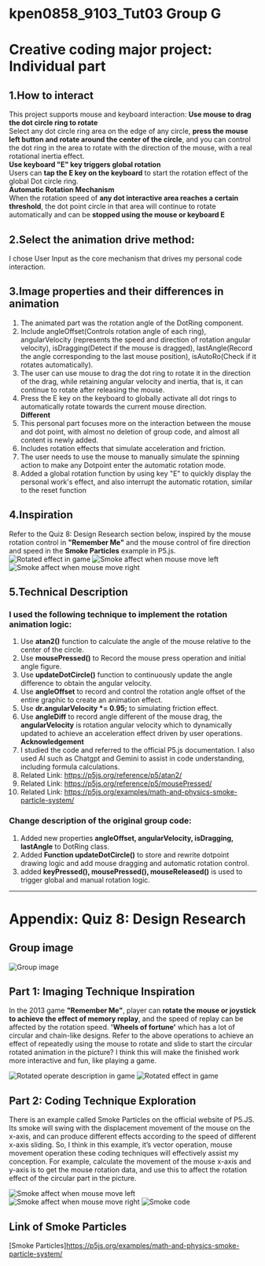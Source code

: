 # kpen0858_9103_Tut03 Group G
# Creative coding major project: Individual part
## 1.How to interact
This project supports mouse and keyboard interaction:
**Use mouse to drag the dot circle ring to rotate**   
Select any dot circle ring area on the edge of any circle, __press the mouse left button and rotate around the center of the circle__, and you can control the dot ring in the area to rotate with the direction of the mouse, with a real rotational inertia effect.  
**Use keyboard "E" key triggers global rotation**  
Users can __tap the E key on the keyboard__ to start the rotation effect of the global Dot circle ring.  
**Automatic Rotation Mechanism**  
When the rotation speed of __any dot interactive area reaches a certain threshold__, the dot point circle in that area will continue to rotate automatically and can be __stopped using the mouse or keyboard E__

## 2.Select the animation drive method:
I chose User Input as the core mechanism that drives my personal code interaction.

## 3.Image properties and their differences in animation
1. The animated part was the rotation angle of the DotRing component.
2. Include angleOffset(Controls rotation angle of each ring), angularVelocity (represents the speed and direction of rotation angular velocity), isDragging(Detect if the mouse is dragged), lastAngle(Record the angle corresponding to the last mouse position), isAutoRo(Check if it rotates automatically).
3. The user can use mouse to drag the dot ring to rotate it in the direction of the drag, while retaining angular velocity and inertia, that is, it can continue to rotate after releasing the mouse.
4. Press the E key on the keyboard to globally activate all dot rings to automatically rotate towards the current mouse direction.  
**Different**  
5. This personal part focuses more on the interaction between the mouse and dot point, with almost no deletion of group code, and almost all content is newly added.
6. Includes rotation effects that simulate acceleration and friction.
7. The user needs to use the mouse to manually simulate the spinning action to make any Dotpoint enter the automatic rotation mode.
8. Added a global rotation function by using key "E" to quickly display the personal work's effect, and also interrupt the automatic rotation, similar to the reset function


## 4.Inspiration
Refer to the Quiz 8: Design Research section below, inspired by the mouse rotation control in __"Remember Me"__ and the mouse control of fire direction and speed in the __Smoke Particles__ example in P5.js.
![Rotated effect in game](image/part1.gif)
![Smoke affect when mouse move left](image/part2.jpg)
![Smoke affect when mouse move right](image/part2_1.jpg)

## 5.Technical Description
### I used the following technique to implement the rotation animation logic:
1. Use __atan2()__ function to calculate the angle of the mouse relative to the center of the circle.
2. Use __mousePressed()__ to Record the mouse press operation and initial angle figure.
3. Use __updateDotCircle()__ function to continuously update the angle difference to obtain the angular velocity.
4. Use __angleOffset__ to record and control the rotation angle offset of the entire graphic to create an animation effect.
5. Use __dr.angularVelocity *= 0.95;__ to simulating friction effect.
6. Use __angleDiff__ to record angle different of the mouse drag, the __angularVelocity__ is rotation angular velocity which to dynamically updated to achieve an acceleration effect driven by user operations.  
**Acknowledgement**  
7. I studied the code and referred to the official P5.js documentation. I also used AI such as Chatgpt and Gemini to assist in code understanding, including formula calculations.
8. Related Link: https://p5js.org/reference/p5/atan2/
9. Related Link: https://p5js.org/reference/p5/mousePressed/
10. Related Link: https://p5js.org/examples/math-and-physics-smoke-particle-system/
### Change description of the original group code:
1. Added new properties __angleOffset, angularVelocity, isDragging, lastAngle__ to DotRing class.
2. Added __Function updateDotCircle()__ to store and rewrite dotpoint drawing logic and add mouse dragging and automatic rotation control.
3. added __keyPressed(), mousePressed(), mouseReleased()__ is used to trigger global and manual rotation logic.





---

# Appendix: Quiz 8: Design Research
## Group image
![Group image](image/Group_Pic.jpg)
## Part 1: Imaging Technique Inspiration
In the 2013 game __"Remember Me"__, player can __rotate the mouse or joystick to achieve the effect of memory replay__, and the speed of replay can be affected by the rotation speed. 
__'Wheels of fortune'__ which has a lot of circular and chain-like designs. Refer to the above operations to achieve an effect of repeatedly using the mouse to rotate and slide to start the circular rotated animation in the picture?
I think this will make the finished work more interactive and fun, like playing a game. 

![Rotated operate description in game](image/part1.jpg)
![Rotated effect in game](image/part1.gif)
## Part 2: Coding Technique Exploration
There is an example called Smoke Particles on the official website of P5.JS. Its smoke will swing with the displacement movement of the mouse on the x-axis, and can produce different effects according to the speed of different x-axis sliding.
So, I think in this example, it’s vector operation, mouse movement operation these coding techniques will effectively assist my conception.
For example, calculate the movement of the mouse x-axis and y-axis is to get the mouse rotation data, and use this to affect the rotation effect of the circular part in the picture.

![Smoke affect when mouse move left](image/part2.jpg)
![Smoke affect when mouse move right](image/part2_1.jpg)
![Smoke code](image/part2_2.png)
## Link of Smoke Particles
[Smoke Particles]<https://p5js.org/examples/math-and-physics-smoke-particle-system/>

